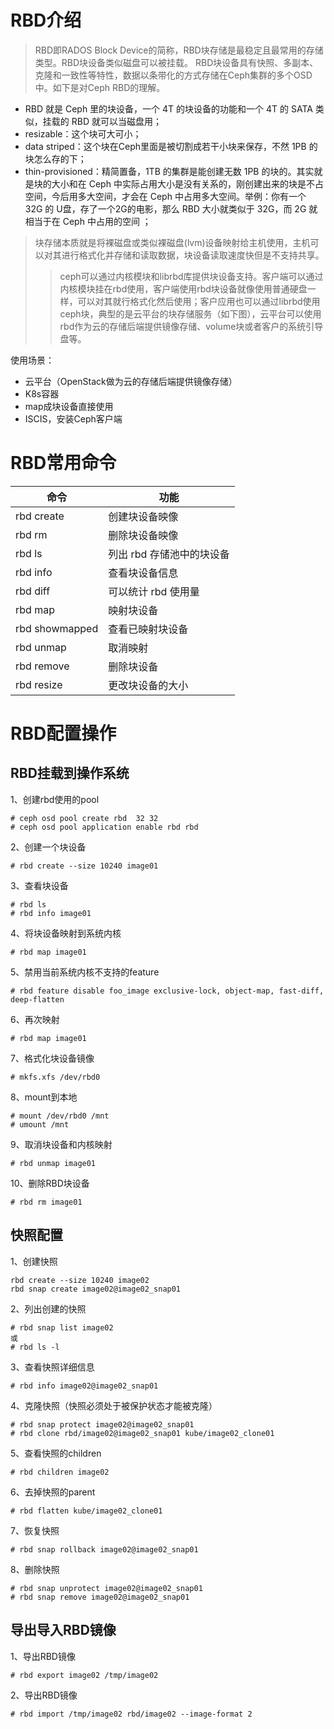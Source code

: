 # RBD介绍
> RBD即RADOS Block Device的简称，RBD块存储是最稳定且最常用的存储类型。RBD块设备类似磁盘可以被挂载。 RBD块设备具有快照、多副本、克隆和一致性等特性，数据以条带化的方式存储在Ceph集群的多个OSD中。如下是对Ceph RBD的理解。
- RBD 就是 Ceph 里的块设备，一个 4T 的块设备的功能和一个 4T 的 SATA 类似，挂载的 RBD 就可以当磁盘用；
- resizable：这个块可大可小；
- data striped：这个块在Ceph里面是被切割成若干小块来保存，不然 1PB 的块怎么存的下；
- thin-provisioned：精简置备，1TB 的集群是能创建无数 1PB 的块的。其实就是块的大小和在 Ceph 中实际占用大小是没有关系的，刚创建出来的块是不占空间，今后用多大空间，才会在 Ceph 中占用多大空间。举例：你有一个 32G 的 U盘，存了一个2G的电影，那么 RBD 大小就类似于 32G，而 2G 就相当于在 Ceph 中占用的空间  ；

>块存储本质就是将裸磁盘或类似裸磁盘(lvm)设备映射给主机使用，主机可以对其进行格式化并存储和读取数据，块设备读取速度快但是不支持共享。
>>ceph可以通过内核模块和librbd库提供块设备支持。客户端可以通过内核模块挂在rbd使用，客户端使用rbd块设备就像使用普通硬盘一样，可以对其就行格式化然后使用；客户应用也可以通过librbd使用ceph块，典型的是云平台的块存储服务（如下图），云平台可以使用rbd作为云的存储后端提供镜像存储、volume块或者客户的系统引导盘等。

使用场景：

- 云平台（OpenStack做为云的存储后端提供镜像存储）
- K8s容器
- map成块设备直接使用
- ISCIS，安装Ceph客户端
# RBD常用命令
| 命令 | 功能 |
| ------ | ------ |
| rbd create | 创建块设备映像 |
| rbd rm | 删除块设备映像 |
| rbd ls  | 列出 rbd 存储池中的块设备 |
| rbd info  | 查看块设备信息 |
| rbd diff  | 可以统计 rbd 使用量 |
| rbd map  | 映射块设备 |
| rbd showmapped  | 查看已映射块设备 |
| rbd unmap | 取消映射 |
| rbd remove  | 删除块设备 |
| rbd resize  | 更改块设备的大小 |


# RBD配置操作
## RBD挂载到操作系统
1、创建rbd使用的pool
```
# ceph osd pool create rbd  32 32
# ceph osd pool application enable rbd rbd 

```
2、创建一个块设备
```
# rbd create --size 10240 image01 
```
3、查看块设备
```
# rbd ls
# rbd info image01
```
4、将块设备映射到系统内核
```
# rbd map image01 
```
5、禁用当前系统内核不支持的feature
```
# rbd feature disable foo_image exclusive-lock, object-map, fast-diff, deep-flatten
```
6、再次映射
```
# rbd map image01 
```
7、格式化块设备镜像
```
# mkfs.xfs /dev/rbd0
```
8、mount到本地
```
# mount /dev/rbd0 /mnt
# umount /mnt
```
9、取消块设备和内核映射
```
# rbd unmap image01 
```
10、删除RBD块设备
```
# rbd rm image01
```
## 快照配置
1、创建快照
```
rbd create --size 10240 image02
rbd snap create image02@image02_snap01
```
2、列出创建的快照
```
# rbd snap list image02
或
# rbd ls -l
```
3、查看快照详细信息
```
# rbd info image02@image02_snap01
```
4、克隆快照（快照必须处于被保护状态才能被克隆）
```
# rbd snap protect image02@image02_snap01
# rbd clone rbd/image02@image02_snap01 kube/image02_clone01
```
5、查看快照的children
```
# rbd children image02
```
6、去掉快照的parent
```
# rbd flatten kube/image02_clone01
```
7、恢复快照
```
# rbd snap rollback image02@image02_snap01
```
8、删除快照
```
# rbd snap unprotect image02@image02_snap01
# rbd snap remove image02@image02_snap01
```


## 导出导入RBD镜像
1、导出RBD镜像
```
# rbd export image02 /tmp/image02
```
2、导出RBD镜像
```
# rbd import /tmp/image02 rbd/image02 --image-format 2 
```
